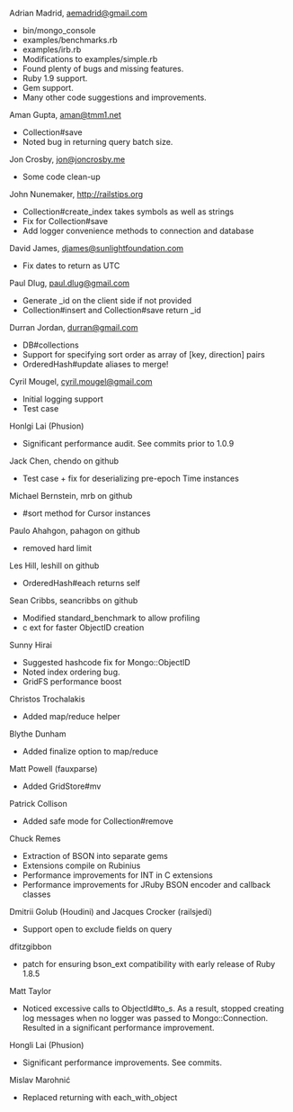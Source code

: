 Adrian Madrid, aemadrid@gmail.com
* bin/mongo_console
* examples/benchmarks.rb
* examples/irb.rb
* Modifications to examples/simple.rb
* Found plenty of bugs and missing features.
* Ruby 1.9 support.
* Gem support.
* Many other code suggestions and improvements.

Aman Gupta, aman@tmm1.net
* Collection#save
* Noted bug in returning query batch size.

Jon Crosby, jon@joncrosby.me
* Some code clean-up

John Nunemaker, http://railstips.org
* Collection#create_index takes symbols as well as strings
* Fix for Collection#save
* Add logger convenience methods to connection and database

David James, djames@sunlightfoundation.com
* Fix dates to return as UTC

Paul Dlug, paul.dlug@gmail.com
* Generate _id on the client side if not provided
* Collection#insert and Collection#save return _id

Durran Jordan, durran@gmail.com
* DB#collections
* Support for specifying sort order as array of [key, direction] pairs
* OrderedHash#update aliases to merge!

Cyril Mougel, cyril.mougel@gmail.com
* Initial logging support
* Test case

Honlgi Lai (Phusion)
* Significant performance audit. See commits prior to 1.0.9

Jack Chen, chendo on github
* Test case + fix for deserializing pre-epoch Time instances

Michael Bernstein, mrb on github
* #sort method for Cursor instances

Paulo Ahahgon, pahagon on github
* removed hard limit

Les Hill, leshill on github
* OrderedHash#each returns self

Sean Cribbs, seancribbs on github
* Modified standard_benchmark to allow profiling
* c ext for faster ObjectID creation

Sunny Hirai
* Suggested hashcode fix for Mongo::ObjectID
* Noted index ordering bug.
* GridFS performance boost

Christos Trochalakis
* Added map/reduce helper

Blythe Dunham
* Added finalize option to map/reduce

Matt Powell (fauxparse)
* Added GridStore#mv

Patrick Collison
* Added safe mode for Collection#remove

Chuck Remes
* Extraction of BSON into separate gems
* Extensions compile on Rubinius
* Performance improvements for INT in C extensions
* Performance improvements for JRuby BSON encoder and callback classes

Dmitrii Golub (Houdini) and Jacques Crocker (railsjedi)
* Support open to exclude fields on query

dfitzgibbon
* patch for ensuring bson_ext compatibility with early release of Ruby 1.8.5

Matt Taylor
* Noticed excessive calls to ObjectId#to_s. As a result, stopped creating
log messages when no logger was passed to Mongo::Connection. Resulted in a significant
performance improvement.

Hongli Lai (Phusion)
* Significant performance improvements. See commits.

Mislav Marohnić
* Replaced returning with each_with_object
